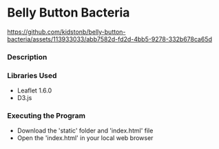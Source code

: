 # Belly Button Bacteria 

https://github.com/kidstonb/belly-button-bacteria/assets/113933033/abb7582d-fd2d-4bb5-9278-332b678ca65d

### Description
<p align="justify">
</p>

### Libraries Used

* Leaflet 1.6.0 
* D3.js

### Executing the Program

* Download the 'static' folder and 'index.html' file
* Open the 'index.html' in your local web browser 
